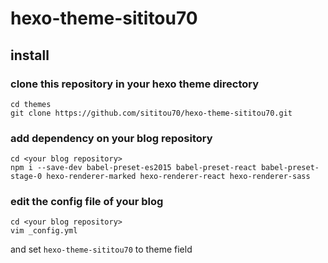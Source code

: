 # hexo-theme-sititou70
## install
### clone this repository in your hexo theme directory

```
cd themes
git clone https://github.com/sititou70/hexo-theme-sititou70.git
```

### add dependency on your blog repository
```
cd <your blog repository>
npm i --save-dev babel-preset-es2015 babel-preset-react babel-preset-stage-0 hexo-renderer-marked hexo-renderer-react hexo-renderer-sass
```

### edit the config file of your blog
```
cd <your blog repository>
vim _config.yml
```

and set `hexo-theme-sititou70` to theme field

